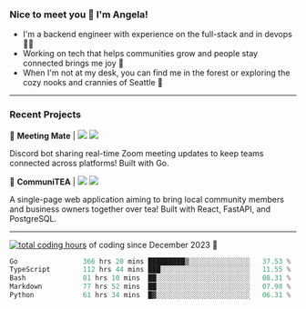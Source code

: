 ### Nice to meet you 👋 I'm Angela!

- I'm a backend engineer with experience on the full-stack and in devops 👩‍💻
- Working on tech that helps communities grow and people stay connected brings me joy 🤝
- When I'm not at my desk, you can find me in the forest or exploring the cozy nooks and crannies of Seattle 🧋

---

### Recent Projects

👾 **Meeting Mate** | [![](https://img.shields.io/badge/Code-violet.svg?style=flat-square)](https://github.com/angelajfisher/meeting-mate) [![](https://img.shields.io/badge/Site-violet.svg?style=flat-square)](https://angelajfisher.com/projects/meeting-mate)

Discord bot sharing real-time Zoom meeting updates to keep teams connected across platforms! Built with Go.

🍵 **CommuniTEA** | [![](https://img.shields.io/badge/Code-green.svg?style=flat-square)](https://gitlab.com/angelajfisher/communiTEA) [![](https://img.shields.io/badge/Demo-green.svg?style=flat-square)](https://angelajfisher.gitlab.io/communiTEA/)

A single-page web application aiming to bring local community members and business owners together over tea!  Built with React, FastAPI, and PostgreSQL.

---

<a href="https://wakatime.com/@018c1e94-8745-411f-aea1-f33be044d952"><img src="https://wakatime.com/badge/user/018c1e94-8745-411f-aea1-f33be044d952.svg?style=flat-square" alt="total coding hours" /></a> of coding since December 2023 🌊<br>
<!--START_SECTION:waka-->

```go
Go                366 hrs 20 mins █████████▒░░░░░░░░░░░░░░░   37.53 %
TypeScript        112 hrs 44 mins ███░░░░░░░░░░░░░░░░░░░░░░   11.55 %
Bash              81 hrs 10 mins  ██░░░░░░░░░░░░░░░░░░░░░░░   08.31 %
Markdown          77 hrs 52 mins  ██░░░░░░░░░░░░░░░░░░░░░░░   07.98 %
Python            61 hrs 34 mins  █▓░░░░░░░░░░░░░░░░░░░░░░░   06.31 %
```

<!--END_SECTION:waka--> 
